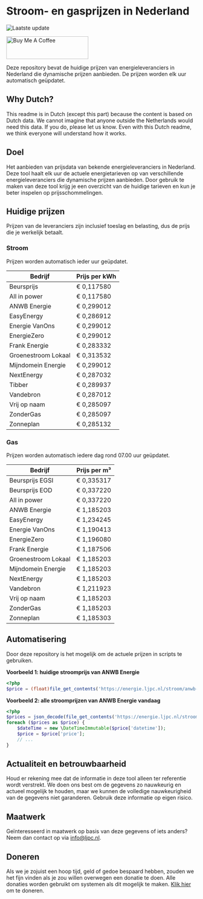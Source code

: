 # Stroom- en gasprijzen in Nederland

![Laatste update](https://img.shields.io/badge/laatste%20update-2025--05--12%2021%3A00%20CET-brightgreen)

<a href="https://www.buymeacoffee.com/Lars-" target="_blank"><img src="https://cdn.buymeacoffee.com/buttons/v2/default-orange.png" alt="Buy Me A Coffee" height="60" style="height: 60px !important;width: 217px !important;" ></a>

Deze repository bevat de huidige prijzen van energieleveranciers in Nederland die dynamische prijzen aanbieden. De prijzen worden elk uur automatisch geüpdatet.

## Why Dutch?

This readme is in Dutch (except this part) because the content is based on Dutch data. We cannot imagine that anyone outside the Netherlands would need this data. If you do, please let us know. Even with this Dutch readme, we think
everyone will understand how it works.

## Doel

Het aanbieden van prijsdata van bekende energieleveranciers in Nederland. Deze tool haalt elk uur de actuele energietarieven op van verschillende energieleveranciers die dynamische prijzen aanbieden. Door gebruik te maken van deze tool
krijg je een overzicht van de huidige tarieven en kun je beter inspelen op prijsschommelingen.

## Huidige prijzen

Prijzen van de leveranciers zijn inclusief toeslag en belasting, dus de prijs die je werkelijk betaalt.

### Stroom

Prijzen worden automatisch ieder uur geüpdatet.

 Bedrijf | Prijs per kWh 
---------|---------------
Beursprijs | € 0,117580
All in power | € 0,117580
ANWB Energie | € 0,299012
EasyEnergy | € 0,286912
Energie VanOns | € 0,299012
EnergieZero | € 0,299012
Frank Energie | € 0,283332
Groenestroom Lokaal | € 0,313532
Mijndomein Energie | € 0,299012
NextEnergy | € 0,287032
Tibber | € 0,289937
Vandebron | € 0,287012
Vrij op naam | € 0,285097
ZonderGas | € 0,285097
Zonneplan | € 0,285132


### Gas

Prijzen worden automatisch iedere dag rond 07.00 uur geüpdatet.

 Bedrijf | Prijs per m³ 
---------|--------------
Beursprijs EGSI | € 0,335317
Beursprijs EOD | € 0,337220
All in power | € 0,337220
ANWB Energie | € 1,185203
EasyEnergy | € 1,234245
Energie VanOns | € 1,190413
EnergieZero | € 1,196080
Frank Energie | € 1,187506
Groenestroom Lokaal | € 1,185203
Mijndomein Energie | € 1,185203
NextEnergy | € 1,185203
Vandebron | € 1,211923
Vrij op naam | € 1,185203
ZonderGas | € 1,185203
Zonneplan | € 1,185303


## Automatisering

Door deze repository is het mogelijk om de actuele prijzen in scripts te gebruiken.

**Voorbeeld 1: huidige stroomprijs van ANWB Energie**

```php
<?php
$price = (float)file_get_contents('https://energie.ljpc.nl/stroom/anwb-energie-nu.txt');

```

**Voorbeeld 2: alle stroomprijzen van ANWB Energie vandaag**

```php
<?php
$prices = json_decode(file_get_contents('https://energie.ljpc.nl/stroom/all-in-power-vandaag.json'),true);
foreach ($prices as $price) {
    $dateTime = new \DateTimeImmutable($price['datetime']);
    $price = $price['price'];
    // ...
}
```

## Actualiteit en betrouwbaarheid

Houd er rekening mee dat de informatie in deze tool alleen ter referentie wordt verstrekt. We doen ons best om de gegevens zo nauwkeurig en actueel mogelijk te houden, maar we kunnen de volledige nauwkeurigheid van de gegevens niet
garanderen. Gebruik deze informatie op eigen risico.

## Maatwerk

Geïnteresseerd in maatwerk op basis van deze gegevens of iets anders? Neem dan contact op
via [info@ljpc.nl](mailto:info@ljpc.nl?subject=Energie%20prijzen).

## Doneren

Als we je zojuist een hoop tijd, geld of gedoe bespaard hebben, zouden we het fijn vinden als je zou willen overwegen een
donatie te doen. Alle donaties worden gebruikt om systemen als dit mogelijk te
maken. [Klik hier](https://www.buymeacoffee.com/Lars-) om te doneren.
